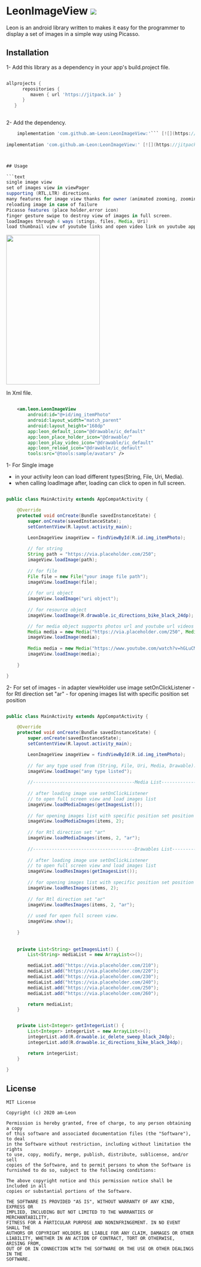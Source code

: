 # LeonImageView [![](https://jitpack.io/v/am-Leon/LeonImageView.svg)](https://jitpack.io/#am-Leon/LeonImageView)

Leon is an android library written to makes it easy for the programmer to display a set of images in a simple way using Picasso.

## Installation

1- Add this library as a dependency in your app's build.project file.

```groovy

allprojects {  
      repositories {  
         maven { url 'https://jitpack.io' }  
      }  
   }  
   
   ```

2- Add the dependency.

```groovy
    implementation 'com.github.am-Leon:LeonImageView:'``` [![](https://jitpack.io/v/am-Leon/LeonImageView.svg)](https://jitpack.io/#am-Leon/LeonImageView)
    
implementation 'com.github.am-Leon:LeonImageView:' [![](https://jitpack.io/v/am-Leon/LeonImageView.svg)](https://jitpack.io/#am-Leon/LeonImageView)



## Usage

```text
single image view
set of images view in viewPager
supporting (RTL,LTR) directions.
many features for image view thanks for owner (animated zooming, zooming where it clicks,...)
reloading image in case of failure
Picasso features (place holder,error icon)
finger gesture swipe to destroy view of images in full screen.
loadImages through 4 ways (stings, files, Media, Uri)
load thumbnail view of youtube links and open video link on youtube app. using (media object)

```

<img src="demo.gif" width="250" height="400"/>

In Xml file.

```xml

    <am.leon.LeonImageView
        android:id="@+id/img_itemPhoto"
        android:layout_width="match_parent"
        android:layout_height="168dp"
        app:leon_default_icon="@drawable/ic_default"
        app:leon_place_holder_icon="@drawable/"
        app:leon_play_video_icon="@drawable/ic_default"
        app:leon_reload_icon="@drawable/ic_default"
        tools:src="@tools:sample/avatars" />

```

1- For Single image 
   - in your activity leon can load different types(String, File, Uri, Media).
   - when calling loadImage after, loading can click to open in full screen.

```java

public class MainActivity extends AppCompatActivity {

    @Override
    protected void onCreate(Bundle savedInstanceState) {
        super.onCreate(savedInstanceState);
        setContentView(R.layout.activity_main);

        LeonImageView imageView = findViewById(R.id.img_itemPhoto);
        
        // for string
        String path = "https://via.placeholder.com/250";
        imageView.loadImage(path);
        
        // for file
        File file = new File("your image file path");
        imageView.loadImage(file);
        
        // for uri object
        imageView.loadImage("uri object");
   
        // for resource object
        imageView.loadImage(R.drawable.ic_directions_bike_black_24dp);

        // for media object supports photos url and youtube url videos only
        Media media = new Media("https://via.placeholder.com/250", Media.TYPE_PHOTO);
        imageView.loadImage(media);
        
        Media media = new Media("https://www.youtube.com/watch?v=hGLuCMrUuFk", Media.TYPE_VIDEO);
        imageView.loadImage(media);
        
    }

}

```


2- For set of images
    - in adapter viewHolder use image setOnClickListener
    - for Rtl direction set "ar" 
    - for opening images list with specific position set position

```java

public class MainActivity extends AppCompatActivity {

    @Override
    protected void onCreate(Bundle savedInstanceState) {
        super.onCreate(savedInstanceState);
        setContentView(R.layout.activity_main);

        LeonImageView imageView = findViewById(R.id.img_itemPhoto);
        
        // for any type used from (String, File, Uri, Media, Drawable).
        imageView.loadImage("any type listed");
     
        //--------------------------------------Media List------------------------------------------
        
        // after loading image use setOnClickListener  
        // to open full screen view and load images list
        imageView.loadMediaImages(getImagesList());
        
        // for opening images list with specific position set position
        imageView.loadMediaImages(items, 2);
        
        // for Rtl direction set "ar" 
        imageView.loadMediaImages(items, 2, "ar");  
        
        //--------------------------------------Drawables List--------------------------------------
        
        // after loading image use setOnClickListener  
        // to open full screen view and load images list
        imageView.loadResImages(getImagesList());
        
        // for opening images list with specific position set position
        imageView.loadResImages(items, 2);
        
        // for Rtl direction set "ar" 
        imageView.loadResImages(items, 2, "ar");
        
        // used for open full screen view.
        imageView.show();
        
    }
    
    
    private List<String> getImagesList() {
        List<String> mediaList = new ArrayList<>();

        mediaList.add("https://via.placeholder.com/210");
        mediaList.add("https://via.placeholder.com/220");
        mediaList.add("https://via.placeholder.com/230");
        mediaList.add("https://via.placeholder.com/240");
        mediaList.add("https://via.placeholder.com/250");
        mediaList.add("https://via.placeholder.com/260");

        return mediaList;
    }


    private List<Integer> getIntegerList() {
        List<Integer> integerList = new ArrayList<>();
        integerList.add(R.drawable.ic_delete_sweep_black_24dp);
        integerList.add(R.drawable.ic_directions_bike_black_24dp);

        return integerList;
    }
    
}


```

## License

```text
MIT License

Copyright (c) 2020 am-Leon

Permission is hereby granted, free of charge, to any person obtaining a copy
of this software and associated documentation files (the "Software"), to deal
in the Software without restriction, including without limitation the rights
to use, copy, modify, merge, publish, distribute, sublicense, and/or sell
copies of the Software, and to permit persons to whom the Software is
furnished to do so, subject to the following conditions:

The above copyright notice and this permission notice shall be included in all
copies or substantial portions of the Software.

THE SOFTWARE IS PROVIDED "AS IS", WITHOUT WARRANTY OF ANY KIND, EXPRESS OR
IMPLIED, INCLUDING BUT NOT LIMITED TO THE WARRANTIES OF MERCHANTABILITY,
FITNESS FOR A PARTICULAR PURPOSE AND NONINFRINGEMENT. IN NO EVENT SHALL THE
AUTHORS OR COPYRIGHT HOLDERS BE LIABLE FOR ANY CLAIM, DAMAGES OR OTHER
LIABILITY, WHETHER IN AN ACTION OF CONTRACT, TORT OR OTHERWISE, ARISING FROM,
OUT OF OR IN CONNECTION WITH THE SOFTWARE OR THE USE OR OTHER DEALINGS IN THE
SOFTWARE.

```

